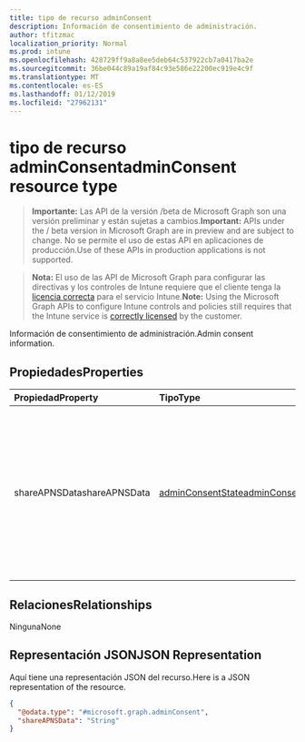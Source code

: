 ```yaml
---
title: tipo de recurso adminConsent
description: Información de consentimiento de administración.
author: tfitzmac
localization_priority: Normal
ms.prod: intune
ms.openlocfilehash: 428729ff9a8a8ee5deb64c537922cb7a0417ba2e
ms.sourcegitcommit: 36be044c89a19af84c93e586e22200ec919e4c9f
ms.translationtype: MT
ms.contentlocale: es-ES
ms.lasthandoff: 01/12/2019
ms.locfileid: "27962131"
---
```

# <a name="adminconsent-resource-type"></a><span data-ttu-id="41fb5-103">tipo de recurso adminConsent</span><span class="sxs-lookup"><span data-stu-id="41fb5-103">adminConsent resource type</span></span>

> <span data-ttu-id="41fb5-104">**Importante:** Las API de la versión /beta de Microsoft Graph son una versión preliminar y están sujetas a cambios.</span><span class="sxs-lookup"><span data-stu-id="41fb5-104">**Important:** APIs under the / beta version in Microsoft Graph are in preview and are subject to change.</span></span> <span data-ttu-id="41fb5-105">No se permite el uso de estas API en aplicaciones de producción.</span><span class="sxs-lookup"><span data-stu-id="41fb5-105">Use of these APIs in production applications is not supported.</span></span>

> <span data-ttu-id="41fb5-106">**Nota:** El uso de las API de Microsoft Graph para configurar las directivas y los controles de Intune requiere que el cliente tenga la [licencia correcta](https://go.microsoft.com/fwlink/?linkid=839381) para el servicio Intune.</span><span class="sxs-lookup"><span data-stu-id="41fb5-106">**Note:** Using the Microsoft Graph APIs to configure Intune controls and policies still requires that the Intune service is [correctly licensed](https://go.microsoft.com/fwlink/?linkid=839381) by the customer.</span></span>

<span data-ttu-id="41fb5-107">Información de consentimiento de administración.</span><span class="sxs-lookup"><span data-stu-id="41fb5-107">Admin consent information.</span></span>
## <a name="properties"></a><span data-ttu-id="41fb5-108">Propiedades</span><span class="sxs-lookup"><span data-stu-id="41fb5-108">Properties</span></span>
|<span data-ttu-id="41fb5-109">Propiedad</span><span class="sxs-lookup"><span data-stu-id="41fb5-109">Property</span></span>|<span data-ttu-id="41fb5-110">Tipo</span><span class="sxs-lookup"><span data-stu-id="41fb5-110">Type</span></span>|<span data-ttu-id="41fb5-111">Descripción</span><span class="sxs-lookup"><span data-stu-id="41fb5-111">Description</span></span>|
|:---|:---|:---|
|<span data-ttu-id="41fb5-112">shareAPNSData</span><span class="sxs-lookup"><span data-stu-id="41fb5-112">shareAPNSData</span></span>|[<span data-ttu-id="41fb5-113">adminConsentState</span><span class="sxs-lookup"><span data-stu-id="41fb5-113">adminConsentState</span></span>](../resources/intune-devices-adminconsentstate.md)|<span data-ttu-id="41fb5-114">El estado de consentimiento de administración de uso compartido de datos de usuarios y dispositivos para Apple.</span><span class="sxs-lookup"><span data-stu-id="41fb5-114">The admin consent state of sharing user and device data to Apple.</span></span> <span data-ttu-id="41fb5-115">Los valores posibles son: `notConfigured`, `granted` y `notGranted`.</span><span class="sxs-lookup"><span data-stu-id="41fb5-115">Possible values are: `notConfigured`, `granted`, `notGranted`.</span></span>|

## <a name="relationships"></a><span data-ttu-id="41fb5-116">Relaciones</span><span class="sxs-lookup"><span data-stu-id="41fb5-116">Relationships</span></span>
<span data-ttu-id="41fb5-117">Ninguna</span><span class="sxs-lookup"><span data-stu-id="41fb5-117">None</span></span>
## <a name="json-representation"></a><span data-ttu-id="41fb5-118">Representación JSON</span><span class="sxs-lookup"><span data-stu-id="41fb5-118">JSON Representation</span></span>
<span data-ttu-id="41fb5-119">Aquí tiene una representación JSON del recurso.</span><span class="sxs-lookup"><span data-stu-id="41fb5-119">Here is a JSON representation of the resource.</span></span>
<!-- {
  "blockType": "resource",
  "@odata.type": "microsoft.graph.adminConsent"
}
-->
``` json
{
  "@odata.type": "#microsoft.graph.adminConsent",
  "shareAPNSData": "String"
}
```





